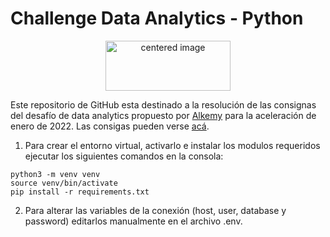 # Challenge Data Analytics - Python
<p align="center">
	<img src="https://www.alkemy.org/static/media/alkemyLogo.2daef856.svg" width="200" height="80" alt="centered image"/>
</p>

Este repositorio de GitHub esta destinado a la resolución de las consignas del desafío de data analytics propuesto por [Alkemy](https://www.alkemy.org) para la aceleración de enero  de 2022. Las consigas pueden verse [acá](https://drive.google.com/file/d/1ZxBnjsof8yCZx1JVLVaq5DbRjvIIvfJs/).

1. Para crear el entorno virtual, activarlo e instalar los modulos requeridos ejecutar los siguientes comandos en la consola:

```
python3 -m venv venv
source venv/bin/activate
pip install -r requirements.txt
```

2. Para alterar las variables de la conexión (host, user, database y password) editarlos manualmente en el archivo .env.
